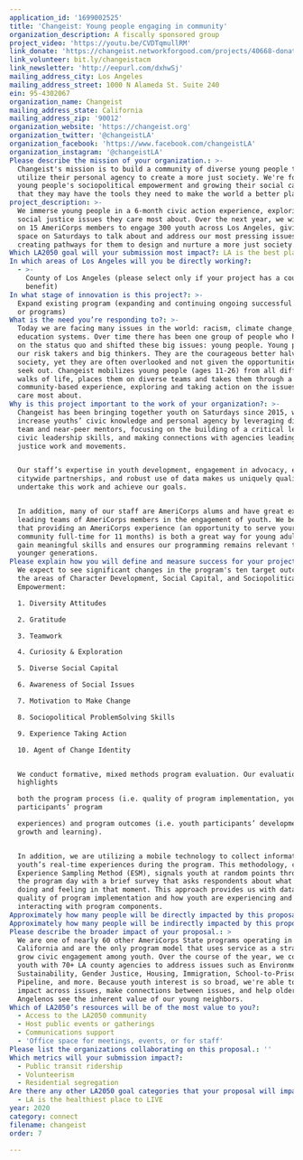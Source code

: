```yaml
---
application_id: '1699002525'
title: 'Changeist: Young people engaging in community'
organization_description: A fiscally sponsored group
project_video: 'https://youtu.be/CVDTqmullRM'
link_donate: 'https://changeist.networkforgood.com/projects/40668-donate-to-changeist'
link_volunteer: bit.ly/changeistacm
link_newsletter: 'http://eepurl.com/dxhwSj'
mailing_address_city: Los Angeles
mailing_address_street: 1000 N Alameda St. Suite 240
ein: 95-4302067
organization_name: Changeist
mailing_address_state: California
mailing_address_zip: '90012'
organization_website: 'https://changeist.org'
organization_twitter: '@changeistLA'
organization_facebook: 'https://www.facebook.com/changeistLA'
organization_instagram: '@changeistLA'
Please describe the mission of your organization.: >-
  Changeist's mission is to build a community of diverse young people that
  utilize their personal agency to create a more just society. We're fostering
  young people's sociopolitical empowerment and growing their social capital, so
  that they may have the tools they need to make the world a better place
project_description: >-
  We immerse young people in a 6-month civic action experience, exploring the
  social justice issues they care most about. Over the next year, we will bring
  on 15 AmeriCorps members to engage 300 youth across Los Angeles, giving them
  space on Saturdays to talk about and address our most pressing issues,
  creating pathways for them to design and nurture a more just society.
Which LA2050 goal will your submission most impact?: LA is the best place to CONNECT
In which areas of Los Angeles will you be directly working?:
  - >-
    County of Los Angeles (please select only if your project has a countywide
    benefit)
In what stage of innovation is this project?: >-
  Expand existing program (expanding and continuing ongoing successful projects
  or programs)
What is the need you’re responding to?: >-
  Today we are facing many issues in the world: racism, climate change, failing
  education systems. Over time there has been one group of people who have taken
  on the status quo and shifted these big issues: young people. Young people are
  our risk takers and big thinkers. They are the courageous better halves of
  society, yet they are often overlooked and not given the opportunities they
  seek out. Changeist mobilizes young people (ages 11-26) from all different
  walks of life, places them on diverse teams and takes them through a 6-month
  community-based experience, exploring and taking action on the issues they
  care most about.
Why is this project important to the work of your organization?: >-
  Changeist has been bringing together youth on Saturdays since 2015, working to
  increase youths’ civic knowledge and personal agency by leveraging diverse
  team and near-peer mentors, focusing on the building of a critical lens and
  civic leadership skills, and making connections with agencies leading social
  justice work and movements.


  Our staff’s expertise in youth development, engagement in advocacy, extensive
  citywide partnerships, and robust use of data makes us uniquely qualified to
  undertake this work and achieve our goals.


  In addition, many of our staff are AmeriCorps alums and have great experience
  leading teams of AmeriCorps members in the engagement of youth. We believe
  that providing an AmeriCorps experience (an opportunity to serve your
  community full-time for 11 months) is both a great way for young adults to
  gain meaningful skills and ensures our programming remains relevant to the
  younger generations.
Please explain how you will define and measure success for your project.: >
  We expect to see significant changes in the program's ten target outcomes in
  the areas of Character Development, Social Capital, and Sociopolitical
  Empowerment:

  1. Diversity Attitudes

  2. Gratitude

  3. Teamwork

  4. Curiosity & Exploration

  5. Diverse Social Capital

  6. Awareness of Social Issues

  7. Motivation to Make Change

  8. Sociopolitical ProblemSolving Skills

  9. Experience Taking Action

  10. Agent of Change Identity


  We conduct formative, mixed methods program evaluation. Our evaluation focus
  highlights

  both the program process (i.e. quality of program implementation, youth
  participants’ program

  experiences) and program outcomes (i.e. youth participants’ developmental
  growth and learning).


  In addition, we are utilizing a mobile technology to collect information about
  youth’s real-time experiences during the program. This methodology, called
  Experience Sampling Method (ESM), signals youth at random points throughout
  the program day with a brief survey that asks respondents about what they are
  doing and feeling in that moment. This approach provides us with data on the
  quality of program implementation and how youth are experiencing and
  interacting with program components.
Approximately how many people will be directly impacted by this proposal?: '300'
Approximately how many people will be indirectly impacted by this proposal?: '5000'
Please describe the broader impact of your proposal.: >
  We are one of nearly 60 other AmeriCorps State programs operating in
  California and are the only program model that uses service as a strategy to
  grow civic engagement among youth. Over the course of the year, we connect
  youth with 70+ LA county agencies to address issues such as Environmental
  Sustainability, Gender Justice, Housing, Immigration, School-to-Prison
  Pipeline, and more. Because youth interest is so broad, we're able to make an
  impact across issues, make connections between issues, and help older
  Angelenos see the inherent value of our young neighbors.
Which of LA2050’s resources will be of the most value to you?:
  - Access to the LA2050 community
  - Host public events or gatherings
  - Communications support
  - 'Office space for meetings, events, or for staff'
Please list the organizations collaborating on this proposal.: ''
Which metrics will your submission impact?:
  - Public transit ridership
  - Volunteerism
  - Residential segregation
Are there any other LA2050 goal categories that your proposal will impact?:
  - LA is the healthiest place to LIVE
year: 2020
category: connect
filename: changeist
order: 7

---
```

